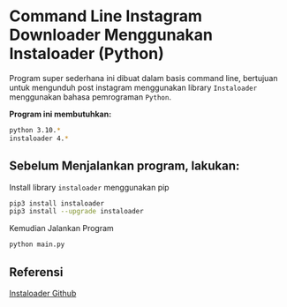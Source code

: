 # Command Line Instagram Downloader Menggunakan Instaloader (Python)

Program super sederhana ini dibuat dalam basis command line, bertujuan untuk mengunduh post instagram menggunakan library `Instaloader` menggunakan bahasa pemrograman `Python`.

**Program ini membutuhkan:**

```bash
python 3.10.*
instaloader 4.*
```

## Sebelum Menjalankan program, lakukan:

Install library `instaloader` menggunakan pip

```bash
pip3 install instaloader
pip3 install --upgrade instaloader
```

Kemudian Jalankan Program

```bash
python main.py
```

## Referensi

[Instaloader Github](<[https://](https://github.com/instaloader/instaloader)>)

